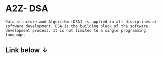 # A2Z- DSA 

`Data structure and Algorithm (DSA) is applied in all disciplines of software development. DSA is the building block of the software development process. It is not limited to a single programming language.`


## Link below &#8595;

